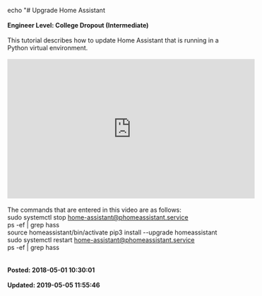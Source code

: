 echo "# Upgrade Home Assistant<br /><br />**Engineer Level: College Dropout (Intermediate)**<br /><br />This tutorial describes how to update Home Assistant that is running in a Python virtual environment.<br /><br /><iframe width="560" height="315" src="https://www.youtube.com/embed/sNarOfJp6_A" frameborder="0" allow="autoplay; encrypted-media" allowfullscreen=""></iframe><br /><br />The commands that are entered in this video are as follows:<br />sudo systemctl stop home-assistant@phomeassistant.service<br />ps -ef | grep hass<br />source homeassistant/bin/activate pip3 install --upgrade homeassistant<br />sudo systemctl restart home-assistant@phomeassistant.service<br />ps -ef | grep hass<br /><br /><br />**Posted: 2018-05-01 10:30:01**<br /><br />**Updated: 2019-05-05 11:55:46**<br /><br />
